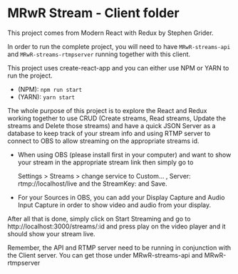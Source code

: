 # MRwR Stream - Client folder

This project comes from Modern React with Redux by Stephen Grider.

In order to run the complete project, you will need to have `MRwR-streams-api` and `MRwR-streams-rtmpserver` running together with this client.

This project uses create-react-app and you can either use NPM or YARN to run the project.

- (NPM): `npm run start`
- (YARN): `yarn start`

The whole purpose of this project is to explore the React and Redux working together to use CRUD (Create streams, Read streams, Update the streams and Delete those streams) and have a quick JSON Server as a database to keep track of your stream info and using RTMP server to connect to OBS to allow streaming on the appropriate streams id.

- When using OBS (please install first in your computer) and want to show your stream in the appropriate stream link then simply go to 

  Settings > Streams > change service to Custom... , Server: rtmp://localhost/live and the StreamKey: <id> and Save.
  
- For your Sources in OBS, you can add your Display Capture and Audio Input Capture in order to show video and audio from your display.
  
After all that is done, simply click on Start Streaming and go to http://localhost:3000/streams/:id and press play on the video player and it should show your stream live.
  
Remember, the API and RTMP server need to be running in conjunction with the Client server. You can get those under MRwR-streams-api and MRwR-rtmpserver

